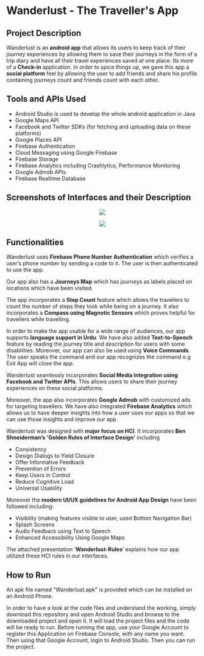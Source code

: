 # Wanderlust - The Traveller's App

## Project Description
Wanderlust is an **android app** that allows its users to keep track of their journey experiences by allowing them to save their journeys in the form of a trip diary and have all their travel experiences saved at one place. Its more of a **Check-in** application. In order to spice things up, we gave this app a **social platform** feel by allowing the user to add friends and share his profile containing journeys count and friends count with each other. 

## Tools and APIs Used
* Android Studio is used to develop the whole android application in Java
* Google Maps API
* Facebook and Twitter SDKs (for fetching and uploading data on these platforms)
* Google Places API
* Firebase Authentication
* Cloud Messaging using Google Firebase
* Firebase Storage 
* Firebase Analytics including Crashlytics, Performance Monitoring
* Google Admob APIs
* Firebase Realtime Database


## Screenshots of Interfaces and their Description

<p align="middle">
  <img src="../master/images/s1.png"/>
 </p>
 
 <p align="middle">
  <img src="../master/images/s2.png"/>
 </p>

## Functionalities

Wanderlust uses **Firebase Phone Number Authentication** which verifies a user’s phone number by sending a code to it. The user is then authenticated to use the app.

Our app also has a **Journeys Map** which has journeys as labels placed on locations which have been visited.

The app incorporates a **Step Count** feature which allows the travellers to count the number of steps they took while being on a journey. It also incorporates a **Compass using Magnetic Sensors** which proves helpful for travellers while travelling.

In order to make the app usable for a wide range of audiences, our app supports **language support in Urdu**. We have also added **Text-to-Speech** feature by reading the journey title and description for users with some disabilities. Moreover, our app can also be used using **Voice Commands**. The user speaks the command and our app recognizes the command e.g Exit App will close the app. 

Wanderlust seamlessly incorporates **Social Media Integration using Facebook and Twitter APIs**. This allows users to share their journey experiences on these social platforms. 

Moreover, the app also incorporates **Google Admob** with customized ads for targeting travellers. We have also integrated **Firebase Analytics** which allows us to have deeper insights into how a user uses our apps so that we can use those insights and improve our app.

Wanderlust was designed with **major focus on HCI**. It incorporates **Ben Shneiderman’s 'Golden Rules of Interface Design'** including

* Consistency
* Design Dialogs to Yield Closure
* Offer Informative Feedback
* Prevention of Errors
* Keep Users in Control
* Reduce Cognitive Load
* Universal Usability

Moreover the **modern UI/UX guidelines for Android App Design** have been followed including:

* Visibility (making features visible to user, used Bottom Navigation Bar)
* Splash Screens
* Audio Feedback using Text to Speech
* Enhanced Accessibility Using Google Maps

The attached presentation ‘**Wanderlust-Rules**’ explains how our app utilized these HCI rules in our interfaces.

## How to Run

An apk file named "Wanderlust.apk" is provided which can be installed on an Android Phone. 

In order to have a look at the code files and understand the working, simply download this repository and open Android Studio and browse to the downloaded project and open it. It will load the project files and the code will be ready to run. Before running the app, use your Google Account to register this Application on Firebase Console, with any name you want. Then using that Google Account, login to Android Studio. Then you can run the project.

